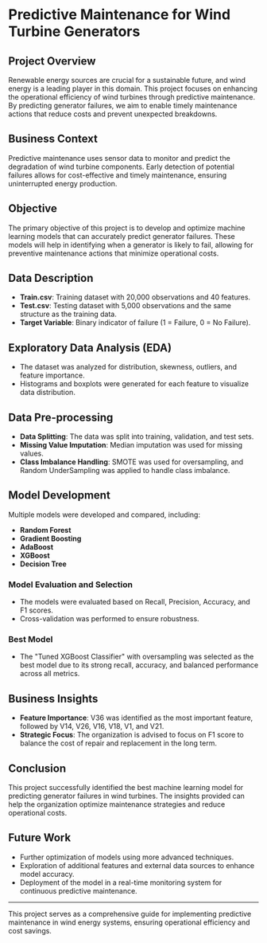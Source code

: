 # Predictive Maintenance for Wind Turbine Generators

## Project Overview

Renewable energy sources are crucial for a sustainable future, and wind energy is a leading player in this domain. This project focuses on enhancing the operational efficiency of wind turbines through predictive maintenance. By predicting generator failures, we aim to enable timely maintenance actions that reduce costs and prevent unexpected breakdowns.

## Business Context

Predictive maintenance uses sensor data to monitor and predict the degradation of wind turbine components. Early detection of potential failures allows for cost-effective and timely maintenance, ensuring uninterrupted energy production.

## Objective

The primary objective of this project is to develop and optimize machine learning models that can accurately predict generator failures. These models will help in identifying when a generator is likely to fail, allowing for preventive maintenance actions that minimize operational costs.

## Data Description

- **Train.csv**: Training dataset with 20,000 observations and 40 features.
- **Test.csv**: Testing dataset with 5,000 observations and the same structure as the training data.
- **Target Variable**: Binary indicator of failure (1 = Failure, 0 = No Failure).

## Exploratory Data Analysis (EDA)

- The dataset was analyzed for distribution, skewness, outliers, and feature importance.
- Histograms and boxplots were generated for each feature to visualize data distribution.

## Data Pre-processing

- **Data Splitting**: The data was split into training, validation, and test sets.
- **Missing Value Imputation**: Median imputation was used for missing values.
- **Class Imbalance Handling**: SMOTE was used for oversampling, and Random UnderSampling was applied to handle class imbalance.

## Model Development

Multiple models were developed and compared, including:

- **Random Forest**
- **Gradient Boosting**
- **AdaBoost**
- **XGBoost**
- **Decision Tree**

### Model Evaluation and Selection

- The models were evaluated based on Recall, Precision, Accuracy, and F1 scores.
- Cross-validation was performed to ensure robustness.

### Best Model

- The "Tuned XGBoost Classifier" with oversampling was selected as the best model due to its strong recall, accuracy, and balanced performance across all metrics.

## Business Insights

- **Feature Importance**: V36 was identified as the most important feature, followed by V14, V26, V16, V18, V1, and V21.
- **Strategic Focus**: The organization is advised to focus on F1 score to balance the cost of repair and replacement in the long term.

## Conclusion

This project successfully identified the best machine learning model for predicting generator failures in wind turbines. The insights provided can help the organization optimize maintenance strategies and reduce operational costs.

## Future Work

- Further optimization of models using more advanced techniques.
- Exploration of additional features and external data sources to enhance model accuracy.
- Deployment of the model in a real-time monitoring system for continuous predictive maintenance.


---

This project serves as a comprehensive guide for implementing predictive maintenance in wind energy systems, ensuring operational efficiency and cost savings.


